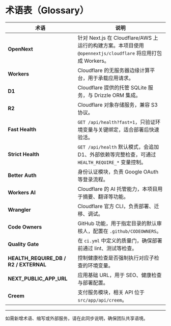 # 术语表（Glossary）
| 术语 | 说明 |
| --- | --- |
| **OpenNext** | 针对 Next.js 在 Cloudflare/AWS 上运行的构建方案。本项目使用 `@opennextjs/cloudflare` 将应用打包成 Workers。 |
| **Workers** | Cloudflare 的无服务器边缘计算平台，用于承载应用请求。 |
| **D1** | Cloudflare 提供的托管 SQLite 服务，与 Drizzle ORM 集成。 |
| **R2** | Cloudflare 对象存储服务，兼容 S3 协议。 |
| **Fast Health** | `GET /api/health?fast=1`，只验证环境变量与关键绑定，适合部署后快速验活。 |
| **Strict Health** | `GET /api/health` 默认模式，会追加 D1、外部依赖等完整检查，可通过 `HEALTH_REQUIRE_*` 变量控制。 |
| **Better Auth** | 身份认证模块，负责 Google OAuth 等登录流程。 |
| **Workers AI** | Cloudflare 的 AI 托管能力，本项目用于摘要、翻译等功能。 |
| **Wrangler** | Cloudflare 官方 CLI，负责部署、迁移、调试。 |
| **Code Owners** | GitHub 功能，用于指定目录的默认审核人，配置在 `.github/CODEOWNERS`。 |
| **Quality Gate** | 在 `ci.yml` 中定义的质量门，确保部署前通过 lint、测试等检查。 |
| **HEALTH_REQUIRE_DB / R2 / EXTERNAL** | 控制健康检查是否强制执行对应子检查的环境变量。 |
| **NEXT_PUBLIC_APP_URL** | 应用基础 URL，用于 SEO、健康检查与部署配置。 |
| **Creem** | 支付服务模块，相关 API 位于 `src/app/api/creem`。 |

---

如需新增术语、缩写或外部服务，请在此同步说明，确保团队共享语境。
